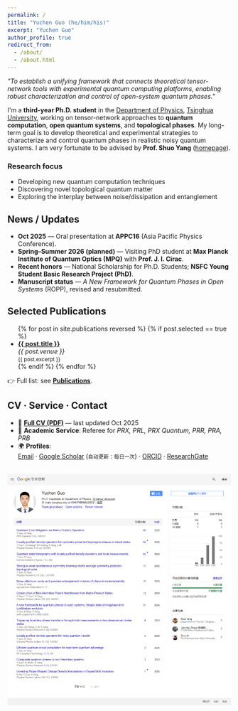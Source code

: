 ```yaml
---
permalink: /
title: "Yuchen Guo (he/him/his)"
excerpt: "Yuchen Guo"
author_profile: true
redirect_from:
  - /about/
  - /about.html
---
```


*"To establish a unifying framework that connects theoretical tensor-network tools with experimental quantum computing platforms, enabling robust characterization and control of open-system quantum phases."*

I'm a **third-year Ph.D. student** in the [Department of Physics](https://www.phys.tsinghua.edu.cn/), [Tsinghua University](https://www.tsinghua.edu.cn/), working on tensor-network approaches to **quantum computation**, **open quantum systems**, and **topological phases**. My long-term goal is to develop theoretical and experimental strategies to characterize and control quantum phases in realistic noisy quantum systems. I am very fortunate to be advised by **Prof. Shuo Yang** ([homepage](https://sites.google.com/view/shuoyang1984)).

### Research focus
- Developing new quantum computation techniques  
- Discovering novel topological quantum matter  
- Exploring the interplay between noise/dissipation and entanglement

## News / Updates
- **Oct 2025** — Oral presentation at **APPC16** (Asia Pacific Physics Conference).  
- **Spring–Summer 2026 (planned)** — Visiting PhD student at **Max Planck Institute of Quantum Optics (MPQ)** with **Prof. J. I. Cirac**.  
- **Recent honors** — National Scholarship for Ph.D. Students; **NSFC Young Student Basic Research Project (PhD)**.  
- **Manuscript status** — *A New Framework for Quantum Phases in Open Systems* (ROPP), revised and resubmitted.

## Selected Publications

<ul>
{% for post in site.publications reversed %}
  {% if post.selected == true %}
    <li>
      <b><a href="{{ post.paperurl }}">{{ post.title }}</a></b><br/>
      <i>{{ post.venue }}</i><br/>
      <small>{{ post.excerpt }}</small>
    </li>
  {% endif %}
{% endfor %}
</ul>

👉 Full list: see **[Publications](/publications/)**.

## CV · Service · Contact

- 📄 **[Full CV (PDF)](/assets/CV.pdf)** — last updated Oct 2025  
- 📝 **Academic Service**: Referee for *PRX, PRL, PRX Quantum, PRR, PRA, PRB*  
- 🌍 **Profiles**:  
  [Email](mailto:guo-yc23@mails.tsinghua.edu.cn) · 
  [Google Scholar](https://scholar.google.com/citations?user=ZbaW22gAAAAJ&hl) (<small>自动更新：每日一次</small>) · 
  [ORCID](https://orcid.org/0000-0002-4901-2737) · 
  [ResearchGate](https://www.researchgate.net/profile/Yuchen-Guo-31)  

<br/>
<img src="/images/scholar.png" alt="Google Scholar daily snapshot" />
